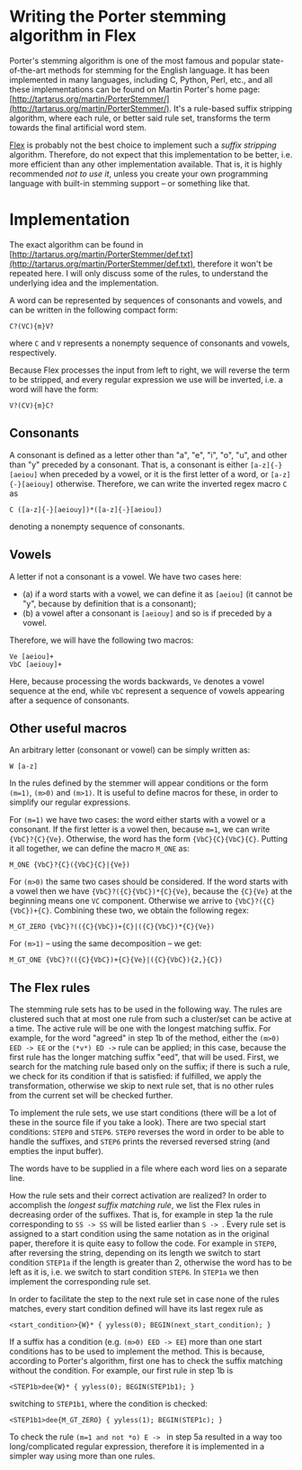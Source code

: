# Writing the Porter stemming algorithm in Flex

Porter's stemming algorithm is one of the most famous and popular 
state-of-the-art methods for stemming for the English language.
It has been implemented in many languages, including C, Python, Perl,
etc., and all these implementations can be found on Martin Porter's home page: [http://tartarus.org/martin/PorterStemmer/](http://tartarus.org/martin/PorterStemmer/). 
It's a rule-based suffix stripping algorithm, where each rule, or better said rule set, transforms the term towards the final artificial word stem.

[Flex](https://github.com/westes/flex) is probably not the best choice to implement such a *suffix stripping* algorithm.
Therefore, do not expect that this implementation to be better, i.e. more efficient
than any other implementation available. That is, it is highly recommended *not to use it*,
unless you create your own programming language with built-in stemming support &ndash; or something like that.

# Implementation

The exact algorithm can be found in [http://tartarus.org/martin/PorterStemmer/def.txt](http://tartarus.org/martin/PorterStemmer/def.txt), 
therefore it won't be repeated here. I will only discuss some of the rules, to understand the underlying idea and the implementation.

A word can be represented by sequences of consonants and vowels, and can be written
in the following compact form:
```
C?(VC){m}V?
```
where `C` and `V` represents a nonempty sequence of consonants and vowels, respectively.

Because Flex processes the input from left to right, we will reverse the term to be stripped, and
every regular expression we use will be inverted, i.e. a word will have the form:
```
V?(CV){m}C?
```

## Consonants

A consonant is defined as a letter other than "a", "e", "i", "o", "u", and 
other than "y" preceded by a consonant. That is, a consonant is either `[a-z]{-}[aeiou]` 
when preceded by a vowel, or it is the first letter of a word, or `[a-z]{-}[aeiouy]`
otherwise. Therefore, we can write the inverted regex macro `C` as
```
C ([a-z]{-}[aeiouy])*([a-z]{-}[aeiou])
```
denoting a nonempty sequence of consonants.

## Vowels

A letter if not a consonant is a vowel. We have two cases here:

- (a) if a word starts with a vowel, we can define it as `[aeiou]` (it cannot be "y", because
by definition that is a consonant);
- (b) a vowel after a consonant is `[aeiouy]` and so is if preceded by a vowel.

Therefore, we will have the following two macros:

```
Ve [aeiou]+
VbC [aeiouy]+
```
Here, because processing the words backwards, `Ve` denotes a vowel sequence at the
end, while `VbC` represent a sequence of vowels appearing after a sequence of consonants.

## Other useful macros

An arbitrary letter (consonant or vowel) can be simply written as:
```
W [a-z]
```
In the rules defined by the stemmer will appear conditions or the form
`(m=1)`, `(m>0)` and `(m>1)`. It is useful to define
macros for these, in order to simplify our regular expressions.

For `(m=1)` we have two cases: the word either starts with a vowel or a consonant.
If the first letter is a vowel then, because `m=1`, we can write `{VbC}?{C}{Ve}`.
Otherwise, the word has the form `{VbC}{C}{VbC}{C}`. Putting it all together, we can define the
macro `M_ONE` as:
```
M_ONE {VbC}?{C}({VbC}{C}|{Ve})
```

For `(m>0)` the same two cases should be considered. If the word starts with a vowel
then we have `{VbC}?({C}{VbC})*{C}{Ve}`, because the `{C}{Ve}` at the beginning
means one `VC` component. Otherwise we arrive to `{VbC}?({C}{VbC})+{C}`. Combining
these two, we obtain the following regex:
```
M_GT_ZERO {VbC}?(({C}{VbC})+{C}|({C}{VbC})*{C}{Ve})
```

For `(m>1)` &ndash; using the same decomposition &ndash; we get:
```
M_GT_ONE {VbC}?(({C}{VbC})+{C}{Ve}|({C}{VbC}){2,}{C})
```

## The Flex rules

The stemming rule sets has to be used in the following way.
The rules are clustered such that at most one rule from such a cluster/set
can be active at a time. The active rule will be one with the longest 
matching suffix. For example, for the word "agreed" in step 1b of the method,
either the `(m>0) EED -> EE` or the `(*v*) ED ->`
rule can be applied; in this case, because the first rule has the
longer matching suffix "eed", that will be used. First, we search for the matching
rule based only on the suffix; if there is such a rule, we check for its condition
if that is satisfied: if fulfilled, we apply the transformation, otherwise we skip to next
rule set, that is no other rules from the current set will be checked further.

To implement the rule sets, we use start conditions (there will be a lot of these in
the source file if you take a look). There are two special start conditions: `STEP0` and
`STEP6`. `STEP0` reverses the word in order to be able to handle the suffixes,
and `STEP6` prints the reversed reversed string (and empties the input buffer).

The words have to be supplied in a file where each word lies on a separate line.

How the rule sets and their correct activation are realized? In order to accomplish the 
*longest suffix matching rule*, we list the Flex rules in decreasing order of the
suffixes. That is, for example in step 1a the rule corresponding to `SS -> SS` 
will be listed earlier than `S -> `. Every rule set is assigned to a start condition 
using the same notation as in the original paper, therefore it is quite easy to follow the code.
For example in `STEP0`, after reversing the string, depending on its length we 
switch to start condition `STEP1a` if the length is greater than 2, otherwise the word
has to be left as it is, i.e. we switch to start condition `STEP6`. 
In `STEP1a` we then implement the corresponding rule set.

In order to facilitate the step to the next rule set in case none of the rules matches, 
every start condition defined will have its last regex rule as 
```
<start_condition>{W}* { yyless(0); BEGIN(next_start_condition); }
```

If a suffix has a condition (e.g. `(m>0) EED -> EE`) more than 
one start conditions has to be used to implement the method. This is because, according to Porter's
algorithm, first one has to check the suffix matching without the condition. 
For example, our first rule in step 1b is
```
<STEP1b>dee{W}* { yyless(0); BEGIN(STEP1b1); }
```
switching to `STEP1b1`, where the condition is checked:
```
<STEP1b1>dee{M_GT_ZERO} { yyless(1); BEGIN(STEP1c); }
```

To check the rule `(m=1 and not *o) E -> ` in step 5a 
resulted in a way too long/complicated regular expression, therefore it is
implemented in a simpler way using more than one rules.
